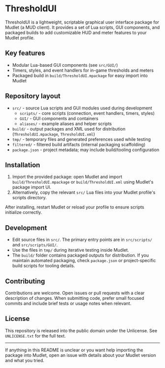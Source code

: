 # ThresholdUI

ThresholdUI is a lightweight, scriptable graphical user interface package for Mudlet (a MUD client). It provides a set of Lua scripts, GUI components, and packaged builds to add customizable HUD and meter features to your Mudlet profile.

## Key features

- Modular Lua-based GUI components (see `src/GUI/`)
- Timers, styles, and event handlers for in-game thresholds and meters
- Packaged build in `build/ThresholdUI.mpackage` for easy import into Mudlet

## Repository layout

- `src/` - source Lua scripts and GUI modules used during development
  - `scripts/` - core scripts (connection, event handlers, timers, styles)
  - `GUI/` - GUI components and containers
  - `aliases/` - example aliases and helper scripts
- `build/` - output packages and XML used for distribution (`ThresholdUI.mpackage`, `ThresholdUI.xml`)
- `tmp/` - temporary files and generated preferences used while testing
- `filtered/` - filtered build artifacts (internal packaging scaffolding)
- `package.json` - project metadata; may include build/tooling configuration

## Installation

1. Import the provided package: open Mudlet and import `build/ThresholdUI.mpackage` or `build/ThresholdUI.xml` using Mudlet's package import UI.
2. Alternatively, copy the relevant `src/` Lua files into your Mudlet profile's scripts directory.

After installing, restart Mudlet or reload your profile to ensure scripts initialize correctly.

## Development

- Edit source files in `src/`. The primary entry points are in `src/scripts/` and `src/scripts/GUI/`.
- Use the files in `tmp/` during iterative testing inside Mudlet.
- The `build/` folder contains packaged outputs for distribution. If you maintain automated packaging, check `package.json` or project-specific build scripts for tooling details.

## Contributing

Contributions are welcome. Open issues or pull requests with a clear description of changes. When submitting code, prefer small focused commits and include brief tests or usage notes when relevant.

## License

This repository is released into the public domain under the Unlicense. See `UNLICENSE.txt` for the full text.

---

If anything in this README is unclear or you want help importing the package into Mudlet, open an issue with details about your Mudlet version and what you tried.
